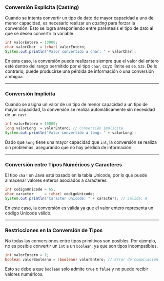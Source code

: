 ### Conversión Explícita (Casting)
Cuando se intenta convertir un tipo de dato de mayor capacidad a uno de menor capacidad, es necesario realizar un _casting_ para forzar la conversión. Esto se logra anteponiendo entre paréntesis el tipo de dato al que se desea convertir la variable.

```java
int valorEntero = 10000;
char valorChar  = (char) valorEntero;
System.out.println("Valor convertido a char: " + valorChar);
```

En este caso, la conversión puede realizarse siempre que el valor del entero esté dentro del rango permitido por el tipo `char`, cuyo límite es `65,535`. De lo contrario, puede producirse una pérdida de información o una conversión ambigua.

---
### Conversión Implícita
Cuando se asigna un valor de un tipo de menor capacidad a un tipo de mayor capacidad, la conversión se realiza automáticamente sin necesidad de un `cast`.

```java
int valorEntero = 10000;
long valorLong  = valorEntero; // Conversión implícita
System.out.println("Valor convertido a long: " + valorLong);
```

Dado que `long` tiene una mayor capacidad que `int`, la conversión se realiza sin problemas, asegurando que no hay pérdida de información.

---
### Conversión entre Tipos Numéricos y Caracteres
El tipo `char` en Java está basado en la tabla Unicode, por lo que puede almacenar valores enteros asociados a caracteres.

```java
int codigoUnicode = 65;
char caracter     = (char) codigoUnicode;
System.out.println("Caracter Unicode: " + caracter); // Salida: A
```

En este caso, la conversión es válida ya que el valor entero representa un código Unicode válido.

---
### Restricciones en la Conversión de Tipos
No todas las conversiones entre tipos primitivos son posibles. Por ejemplo, no es posible convertir un `int` a un `boolean`, ya que son tipos incompatibles.

```java
int valorEntero = 1;
boolean valorBooleano = (boolean) valorEntero; // Error de compilación
```

Esto se debe a que `boolean` solo admite `true` o `false` y no puede recibir valores numéricos.
